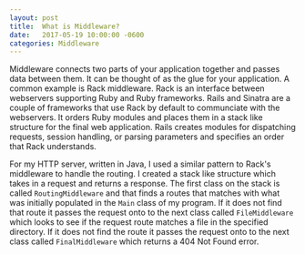 ```yaml
---
layout: post
title:  What is Middleware?
date:   2017-05-19 10:00:00 -0600
categories: Middleware
---
```


Middleware connects two parts of your application together and passes data between them. It can be thought of as the glue for your application. A common example is Rack middleware. Rack is an interface between webservers supporting Ruby and Ruby frameworks. Rails and Sinatra are a couple of frameworks that use Rack by default to communciate with the webservers. It orders Ruby modules and places them in a stack like structure for the final web application. Rails creates modules for dispatching requests, session handling, or parsing parameters and specifies an order that Rack understands. 

For my HTTP server, written in Java, I used a similar pattern to Rack's middleware to handle the routing. I created a stack like structure which takes in a request and returns a response. The first class on the stack is called `RoutingMiddleware` and that finds a routes that matches with what was initially populated in the `Main` class of my program. If it does not find that route it passes the request onto to the next class called `FileMiddleware` which looks to see if the request route matches a file in the specified directory. If it does not find the route it passes the request onto to the next class called `FinalMiddleware` which returns a 404 Not Found error. 
